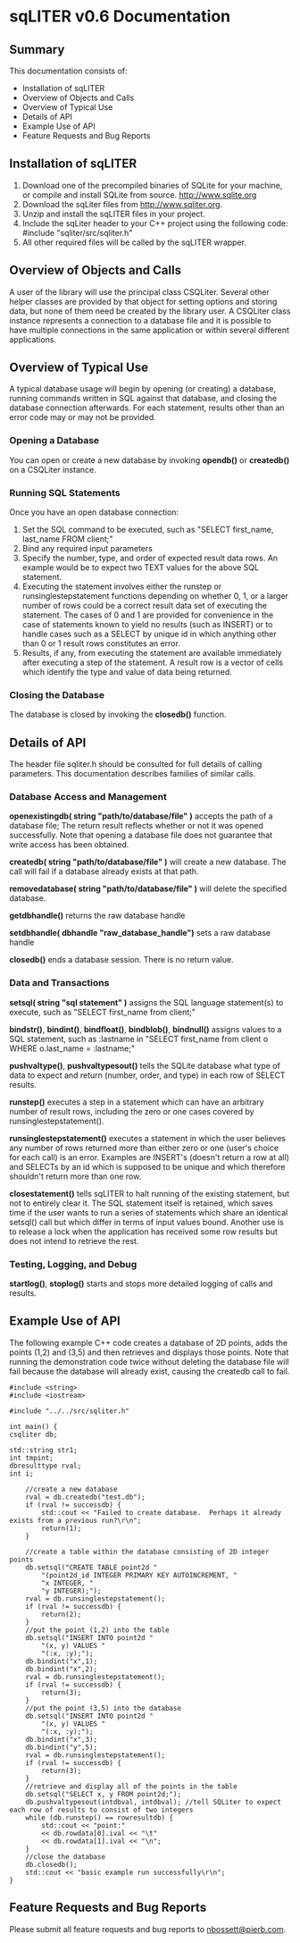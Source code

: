 # sqLITER v0.6 Documentation

## Summary

This documentation consists of:

* Installation of sqLITER
* Overview of Objects and Calls
* Overview of Typical Use
* Details of API
* Example Use of API
* Feature Requests and Bug Reports

## Installation of sqLITER
 
1.	Download one of the precompiled binaries of SQLite for your machine, or compile and install SQLite from source.  http://www.sqlite.org
2.	Download the sqLiter files from http://www.sqliter.org.
3.	Unzip and install the sqLITER files in your project.
4.	Include the sqLiter header to your C++ project using the following code: #include "sqliter/src/sqliter.h"
5.	All other required files will be called by the sqLITER wrapper.

## Overview of Objects and Calls

A user of the library will use the principal class CSQLiter.  Several other helper classes are provided by that object for setting options and storing data, but none of them need be created by the library user.  A CSQLiter class instance represents a connection to a database file and it is possible to have multiple connections in the same application or within several different applications.

## Overview of Typical Use

A typical database usage will begin by opening (or creating) a database, running commands written in SQL against that database, and closing the database connection afterwards.  For each statement, results other than an error code may or may not be provided.

### Opening a Database

You can open or create a new database by invoking **opendb()** or **createdb()** on a CSQLiter instance.  

### Running SQL Statements

Once you have an open database connection: 

1. Set the SQL command to be executed, such as "SELECT first_name, last_name FROM client;"
2. Bind any required input parameters
3. Specify the number, type, and order of expected result data rows.  An example would be to expect two TEXT values for the above SQL statement.
4. Executing the statement involves either the runstep or runsinglestepstatement functions depending on whether 0, 1, or a larger number of rows could be a correct result data set of executing the statement.  The cases of 0 and 1 are provided for convenience in the case of statements known to yield no results (such as INSERT) or to handle cases such as a SELECT by unique id in which anything other than 0 or 1 result rows constitutes an error. 
5. Results, if any, from executing the statement are available immediately after executing a step of the statement.  A result row is a vector of cells which identify the type and value of data being returned.

### Closing the Database

The database is closed by invoking the **closedb()** function.

## Details of API 

The header file sqliter.h should be consulted for full details of calling parameters.  This documentation describes families of similar calls.

### Database Access and Management 

**openexistingdb( string "path/to/database/file" )** accepts the path of a database file; The return result reflects whether or not it was opened successfully.  Note that opening a database file does not guarantee that write access has been obtained.

**createdb( string "path/to/database/file" )** will create a new database.  The call will fail if a database already exists at that path.

**removedatabase( string "path/to/database/file" )** will delete the specified database.

**getdbhandle()** returns the raw database handle

**setdbhandle( dbhandle "raw_database_handle")** sets a raw database handle

**closedb()** ends a database session.  There is no return value.

### Data and Transactions

**setsql( string "sql statement" )** assigns the SQL language statement(s) to execute, such as "SELECT first_name from client;"

**bindstr()**, **bindint()**, **bindfloat()**, **bindblob()**, **bindnull()** assigns values to a SQL statement, such as :lastname in "SELECT first_name from client o WHERE o.last_name = :lastname;"

**pushvaltype()**, **pushvaltypesout()** tells the SQLite database what type of data to expect and return (number, order, and type) in each row of SELECT results.

**runstep()** executes a step in a statement which can have an arbitrary number of result rows, including the zero or one cases covered by runsinglestepstatement().

**runsinglestepstatement()** executes a statement in which the user believes any number of rows returned more than either zero or one (user's choice for each call) is an error.  Examples are INSERT's (doesn't return a row at all) and SELECTs by an id which is supposed to be unique and which therefore shouldn't return more than one row.

**closestatement()** tells sqLITER to halt running of the existing statement, but not to entirely clear it.  The SQL statement itself is retained, which saves time if the user wants to run a series of statements which share an identical setsql() call but which differ in terms of input values bound.  Another use is to release a lock when the application has received some row results but does not intend to retrieve the rest.

### Testing, Logging, and Debug

**startlog()**, **stoplog()** starts and stops more detailed logging of calls and results.

## Example Use of API

The following example C++ code creates a database of 2D points, adds the points (1,2) and (3,5) and then retrieves and displays those points.  Note that running the demonstration code twice without deleting the database file will fail because the database will already exist, causing the createdb call to fail.

```
#include <string>
#include <iostream>

#include "../../src/sqliter.h"

int main() {
csqliter db;

std::string str1;
int tmpint;
dbresulttype rval;
int i;

	//create a new database
	rval = db.createdb("test.db");
	if (rval != successdb) {
		std::cout << "Failed to create database.  Perhaps it already exists from a previous run?\r\n";
		return(1);
	}
	
	//create a table within the database consisting of 2D integer points
	db.setsql("CREATE TABLE point2d "
		"(point2d_id INTEGER PRIMARY KEY AUTOINCREMENT, "
		"x INTEGER, "
		"y INTEGER);");
	rval = db.runsinglestepstatement();
	if (rval != successdb) {
		return(2);
	}
	//put the point (1,2) into the table
	db.setsql("INSERT INTO point2d "
		"(x, y) VALUES "
		"(:x, :y);");
	db.bindint("x",1);
	db.bindint("x",2);
	rval = db.runsinglestepstatement();
	if (rval != successdb) {
		return(3);
	}
	//put the point (3,5) into the database
	db.setsql("INSERT INTO point2d "
		"(x, y) VALUES "
		"(:x, :y);");
	db.bindint("x",3);
	db.bindint("y",5);
	rval = db.runsinglestepstatement();
	if (rval != successdb) {
		return(3);
	}
	//retrieve and display all of the points in the table	
	db.setsql("SELECT x, y FROM point2d;");
	db.pushvaltypesout(intdbval, intdbval); //tell SQLiter to expect each row of results to consist of two integers
	while (db.runstep() == rowresultdb) {
		std::cout << "point:"
		<< db.rowdata[0].ival << "\t"
		<< db.rowdata[1].ival << "\n";
	}
	//close the database
	db.closedb();
	std::cout << "basic example run successfully\r\n";
}
```

## Feature Requests and Bug Reports

Please submit all feature requests and bug reports to nbossett@pierb.com.